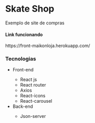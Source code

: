 # Skate Shop
 <p>Exemplo de site de compras</p>
 <h4>Link funcionando</h4>
 <p>https://front-maikonloja.herokuapp.com/</p>
<h3>Tecnologias</h3> 
<ul>
<li>Front-end</li>
    <ul>
    <li>React js</li>
    <li>React router</li>
    <li>Axios</li>
    <li>React-icons</li>
    <li>React-carousel</li>
    </ul>
</li>
<li>Back-end</li>
    <ul>
    <li>Json-server</li>
    </ul>
</ul>


